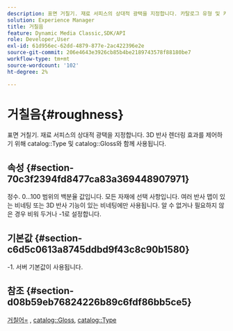 ```yaml
---
description: 표면 거칠기. 재료 서피스의 상대적 광택을 지정합니다. 카탈로그 유형 및 카탈로그 광택과 함께 사용하여 3D 반사 렌더링 효과를 제어합니다.
solution: Experience Manager
title: 거칠음
feature: Dynamic Media Classic,SDK/API
role: Developer,User
exl-id: 61d956ec-62dd-4879-877e-2ac422396e2e
source-git-commit: 206e4643e3926cb85b4be2189743578f88180be7
workflow-type: tm+mt
source-wordcount: '102'
ht-degree: 2%

---
```


# 거칠음{#roughness}

표면 거칠기. 재료 서피스의 상대적 광택을 지정합니다. 3D 반사 렌더링 효과를 제어하기 위해 catalog::Type 및 catalog::Gloss와 함께 사용됩니다.

## 속성 {#section-70c3f2394fd8477ca83a369448907971}

정수. 0...100 범위의 백분율 값입니다. 모든 자재에 선택 사항입니다. 여러 반사 맵이 있는 비네팅 또는 3D 반사 기능이 있는 비네팅에만 사용됩니다. 알 수 없거나 필요하지 않은 경우 비워 두거나 -1로 설정합니다.

## 기본값 {#section-c6d5c0613a8745ddbd9f43c8c90b1580}

-1. 서버 기본값이 사용됩니다.

## 참조 {#section-d08b59eb76824226b89c6fdf86bb5ce5}

[거칠어=](../../../../../ir-api/http-protocol/image-rendering-api-ref/c-ir-http-protocol-ref/c-ir-http-protocol-command-reference/r-ir-rough.md#reference-00add846b09f4dc39420bda1ca414180) , [catalog::Gloss](../../../../../ir-api/material-cat/image-rendering-api-ref/c-ir-material-catalog/c-ir-material-data-reference/r-ir-cat-gloss.md#reference-5277f62a67e2408ab94699aa712f1eeb), [catalog::Type](../../../../../ir-api/material-cat/image-rendering-api-ref/c-ir-material-catalog/c-ir-material-data-reference/r-ir-cat-type.md#reference-9bea147dda9f4e74bc0ec79dcc0d9161)
